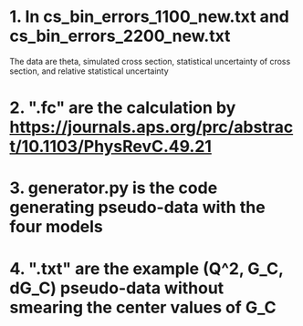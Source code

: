 # 1. In cs_bin_errors_1100_new.txt and cs_bin_errors_2200_new.txt
The data are theta, simulated cross section, statistical uncertainty of cross section, and relative statistical uncertainty

# 2. ".fc" are the calculation by https://journals.aps.org/prc/abstract/10.1103/PhysRevC.49.21

# 3. generator.py is the code generating pseudo-data with the four models

# 4. ".txt" are the example (Q^2, G_C, dG_C) pseudo-data without smearing the center values of G_C

